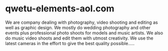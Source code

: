 qwetu-elements-aol.com
======================

We are company dealing with photography, video shooting and editing as well as graphic design. We mostly do wedding photography and other events plus professional photo shoots for models and music artists. We also do music video shoots and edit them with utmost creativity. We use the latest cameras in the effort to give the best quality possible.....